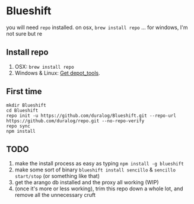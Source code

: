 Blueshift
=========

you will need `repo` installed. on osx, `brew install repo` ... for windows, I'm not sure but re

## Install repo

1. OSX: `brew install repo`
2. Windows & Linux: [Get depot_tools](http://www.chromium.org/developers/how-tos/install-depot-tools).

## First time

```
mkdir Blueshift
cd Blueshift
repo init -u https://github.com/duralog/Blueshift.git --repo-url https://github.com/duralog/repo.git --no-repo-verify
repo sync
npm install
```

## TODO

1. make the install process as easy as typing `npm install -g blueshift`
2. make some sort of binary `blueshift install sencillo` & `sencillo start/stop` (or something like that)
3. get the arango db installed and the proxy all working (WIP)
4. (once it's more or less working), trim this repo down a whole lot, and remove all the unnecessary cruft
